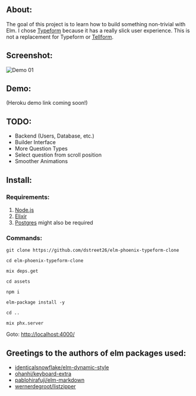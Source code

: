 ## About:

The goal of this project is to learn how to build something non-trivial with Elm. I chose [Typeform](https://www.typeform.com/) because it has a really slick user experience. This is not a replacement for Typeform or [Tellform](https://tellform.com/).

## Screenshot:

![Demo 01](https://github.com/dstreet26/elm-phoenix-typeform-clone/raw/master/Demo_01.gif)

## Demo:

(Heroku demo link coming soon!)

## TODO:

- Backend (Users, Database, etc.)
- Builder Interface
- More Question Types
- Select question from scroll position
- Smoother Animations

## Install:

### Requirements:

1. [Node.js](https://nodejs.org/en/)
2. [Elixir](http://elixir-lang.github.io/install.html) 
2. [Postgres](https://www.postgresql.org/download/) might also be required

### Commands: 

`git clone https://github.com/dstreet26/elm-phoenix-typeform-clone`

`cd elm-phoenix-typeform-clone`

`mix deps.get`

`cd assets`

`npm i`

`elm-package install -y`

`cd ..`

`mix phx.server`

Goto: [http://localhost:4000/](http://localhost:4000/)



## Greetings to the authors of elm packages used:
 - [identicalsnowflake/elm-dynamic-style](https://github.com/identicalsnowflake/elm-dynamic-style)
 - [ohanhi/keyboard-extra](https://github.com/ohanhi/keyboard-extra)
 - [pablohirafuji/elm-markdown](https://github.com/pablohirafuji/elm-markdown)
 - [wernerdegroot/listzipper](https://github.com/wernerdegroot/listzipper)
